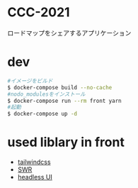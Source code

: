 # CCC-2021
ロードマップをシェアするアプリケーション

# dev

```bash
#イメージをビルド
$ docker-compose build --no-cache
#nodo_modulesをインストール
$ docker-compose run --rm front yarn
#起動
$ docker-compose up -d
```

# used liblary in front

- [tailwindcss](https://tailwindcss.com/)
- [SWR](https://swr.vercel.app/ja)
- [headless UI](https://headlessui.dev/)
